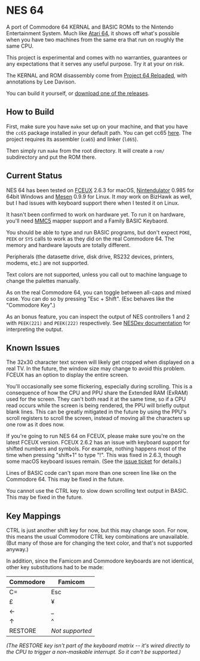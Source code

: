 # NES 64
A port of Commodore 64 KERNAL and BASIC ROMs to the Nintendo Entertainment System. Much like [Atari 64](https://github.com/unbibium/atari64), it shows off what's possible when you have two machines from the same era that run on roughly the same CPU.

This project is experimental and comes with no warranties, guarantees or any expectations that it serves any useful purpose. Try it at your on risk.

The KERNAL and ROM disassembly come from [Project 64 Reloaded](https://github.com/Project-64/reloaded), with annotations by Lee Davison.

You can build it yourself, or [download one of the releases](https://github.com/calcwatch/nes64/releases).

## How to Build
First, make sure you have `make` set up on your machine, and that you have the `cc65` package installed in your default path. You can get cc65 [here](https://cc65.github.io/). The project requires its assembler (`ca65`) and linker (`ld65`).

Then simply run `make` from the root directory. It will create a `rom/` subdirectory and put the ROM there.

## Current Status

NES 64 has been tested on [FCEUX](https://fceux.com/) 2.6.3 for macOS, [Nintendulator](https://www.qmtpro.com/~nes/nintendulator) 0.985 for 64bit Windows and [Mesen](https://www.mesen.ca/) 0.9.9 for Linux. It _may_ work on BizHawk as well, but I had issues with keyboard support there when I tested it on Linux.

It hasn't been confirmed to work on hardware yet. To run it on hardware, you'll need [MMC5](https://wiki.nesdev.org/w/index.php/MMC5) mapper support and a Family BASIC Keybaord.

You should be able to type and run BASIC programs, but don't expect `POKE`, `PEEK` or `SYS` calls to work as they did on the real Commodore 64. The memory and hardware layouts are totally different.

Peripherals (the datasette drive, disk drive, RS232 devices, printers, modems, etc.) are not supported.

Text colors are not supported, unless you call out to machine language to change the palettes manually.

As on the real Commodore 64, you can toggle between all-caps and mixed case. You can do so by pressing "Esc + Shift". (Esc behaves like the "Commodore Key".)

As an bonus feature, you can inspect the output of NES controllers 1 and 2 with `PEEK(221)` and `PEEK(222)` respectively. See [NESDev documentation](https://wiki.nesdev.org/w/index.php?title=Controller_reading_code) for interpreting the output.

## Known Issues

The 32x30 character text screen will likely get cropped when displayed on a real TV. In the future, the window size may change to avoid this problem. FCEUX has an option to display the entire screen.

You'll occasionally see some flickering, especially during scrolling. This is a consequence of how the CPU and PPU share the Extended RAM (ExRAM) used for the screen. They can't both read it at the same time, so if a CPU read occurs while the screen is being rendered, the PPU will briefly output blank lines. This can be greatly mitigated in the future by using the PPU's scroll registers to scroll the screen, instead of moving all the characters up one row as it does now.

If you're going to run NES 64 on FCEUX, please make sure you're on the latest FCEUX version. FCEUX 2.6.2 has an issue with keyboard support for shifted numbers and symbols. For example, nothing happens most of the time when pressing "shift+1" to type "!". This was fixed in 2.6.3, though some macOS keyboard issues remain. (See the [issue ticket](https://github.com/TASEmulators/fceux/issues/464) for details.)

Lines of BASIC code can't span more than one screen line like on the Commodore 64. This may be fixed in the future.

You cannot use the CTRL key to slow down scrolling text output in BASIC. This may be fixed in the future.

## Key Mappings

CTRL is just another shift key for now, but this may change soon. For now, this means the usual Commodore CTRL key combinations are unavailable. (But many of those are for changing the text color, and that's not supported anyway.)

In addition, since the Famicom and Commodore keyboards are not identical, other key substitutions had to be made:

| Commodore | Famicom |
| --- | -- |
| C= | Esc |
| £ | ¥ |
| ← | _ |
| ↑ | ^ |
| RESTORE | _Not supported_ |

_(The RESTORE key isn't part of the keyboard matrix -- it's wired directly to the CPU to trigger a non-maskable interrupt. So it can't be supported.)_
